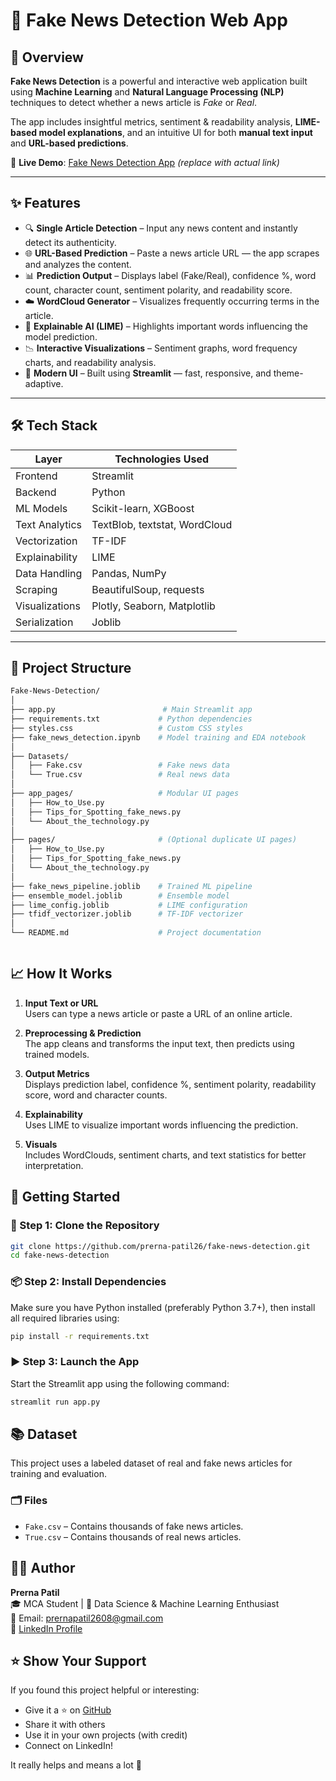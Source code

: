 # 📰 Fake News Detection Web App

## 🚀 Overview

**Fake News Detection** is a powerful and interactive web application built using **Machine Learning** and **Natural Language Processing (NLP)** techniques to detect whether a news article is *Fake* or *Real*.

The app includes insightful metrics, sentiment & readability analysis, **LIME-based model explanations**, and an intuitive UI for both **manual text input** and **URL-based predictions**.

🔗 **Live Demo**: [Fake News Detection App](#) *(replace with actual link)*

---

## ✨ Features

- 🔍 **Single Article Detection** – Input any news content and instantly detect its authenticity.
- 🌐 **URL-Based Prediction** – Paste a news article URL — the app scrapes and analyzes the content.
- 📊 **Prediction Output** – Displays label (Fake/Real), confidence %, word count, character count, sentiment polarity, and readability score.
- ☁️ **WordCloud Generator** – Visualizes frequently occurring terms in the article.
- 🧠 **Explainable AI (LIME)** – Highlights important words influencing the model prediction.
- 📉 **Interactive Visualizations** – Sentiment graphs, word frequency charts, and readability analysis.
- 🎨 **Modern UI** – Built using **Streamlit** — fast, responsive, and theme-adaptive.

---

## 🛠 Tech Stack

| Layer      | Technologies Used |
|------------|-------------------|
| Frontend   | Streamlit         |
| Backend    | Python            |
| ML Models  | Scikit-learn, XGBoost |
| Text Analytics | TextBlob, textstat, WordCloud |
| Vectorization | TF-IDF         |
| Explainability | LIME          |
| Data Handling | Pandas, NumPy  |
| Scraping   | BeautifulSoup, requests |
| Visualizations | Plotly, Seaborn, Matplotlib |
| Serialization | Joblib         |

---

## 📂 Project Structure

```bash
Fake-News-Detection/
│
├── app.py                        # Main Streamlit app
├── requirements.txt             # Python dependencies
├── styles.css                   # Custom CSS styles
├── fake_news_detection.ipynb    # Model training and EDA notebook
│
├── Datasets/
│   ├── Fake.csv                 # Fake news data
│   └── True.csv                 # Real news data
│
├── app_pages/                   # Modular UI pages
│   ├── How_to_Use.py
│   ├── Tips_for_Spotting_fake_news.py
│   └── About_the_technology.py
│
├── pages/                       # (Optional duplicate UI pages)
│   ├── How_to_Use.py
│   ├── Tips_for_Spotting_fake_news.py
│   └── About_the_technology.py
│
├── fake_news_pipeline.joblib    # Trained ML pipeline
├── ensemble_model.joblib        # Ensemble model
├── lime_config.joblib           # LIME configuration
├── tfidf_vectorizer.joblib      # TF-IDF vectorizer
│
└── README.md                    # Project documentation



```


## 📈 How It Works

1. **Input Text or URL**  
   Users can type a news article or paste a URL of an online article.

2. **Preprocessing & Prediction**  
   The app cleans and transforms the input text, then predicts using trained models.

3. **Output Metrics**  
   Displays prediction label, confidence %, sentiment polarity, readability score, word and character counts.

4. **Explainability**  
   Uses LIME to visualize important words influencing the prediction.

5. **Visuals**  
   Includes WordClouds, sentiment charts, and text statistics for better interpretation.



## 🏁 Getting Started

### 🔧 Step 1: Clone the Repository

```bash
git clone https://github.com/prerna-patil26/fake-news-detection.git
cd fake-news-detection


```

### 📦 Step 2: Install Dependencies

Make sure you have Python installed (preferably Python 3.7+), then install all required libraries using:

```bash
pip install -r requirements.txt

```

### ▶️ Step 3: Launch the App

Start the Streamlit app using the following command:

```bash
streamlit run app.py

```

## 📚 Dataset

This project uses a labeled dataset of real and fake news articles for training and evaluation.

### 🗂 Files

- `Fake.csv` – Contains thousands of fake news articles.
- `True.csv` – Contains thousands of real news articles.



## 👩‍💻 Author

**Prerna Patil**  
🎓 MCA Student | 🤖 Data Science & Machine Learning Enthusiast  
📧 Email: [prernapatil2608@gmail.com](mailto:prernapatil2608@gmail.com)  
🔗 [LinkedIn Profile](#) <!-- Replace with your actual LinkedIn profile link -->

## ⭐ Show Your Support

If you found this project helpful or interesting:

- Give it a ⭐ on [GitHub](https://github.com/prerna-patil26/fake-news-detection)  
- Share it with others  
- Use it in your own projects (with credit)  
- Connect on LinkedIn!

It really helps and means a lot 🙌





